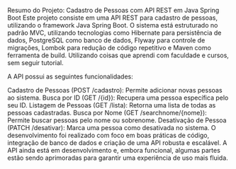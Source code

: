 Resumo do Projeto: Cadastro de Pessoas com API REST em Java Spring Boot
Este projeto consiste em uma API REST para cadastro de pessoas, utilizando o framework Java Spring Boot. O sistema está estruturado no padrão MVC, utilizando tecnologias como Hibernate para persistência de dados, PostgreSQL como banco de dados, Flyway para controle de migrações, Lombok para redução de código repetitivo e Maven como ferramenta de build.
Utilizando coisas que aprendi com faculdade e cursos, sem seguir tutorial.

A API possui as seguintes funcionalidades:

Cadastro de Pessoas (POST /cadastro): Permite adicionar novas pessoas ao sistema.
Busca por ID (GET /{id}): Recupera uma pessoa específica pelo seu ID.
Listagem de Pessoas (GET /lista): Retorna uma lista de todas as pessoas cadastradas.
Busca por Nome (GET /searchnome/{nome}): Permite buscar pessoas pelo nome ou sobrenome.
Desativação de Pessoa (PATCH /desativar): Marca uma pessoa como desativada no sistema.
O desenvolvimento foi realizado com foco em boas práticas de código, integração de banco de dados e criação de uma API robusta e escalável. A API ainda está em desenvolvimento e, embora funcional, algumas partes estão sendo aprimoradas para garantir uma experiência de uso mais fluida.
